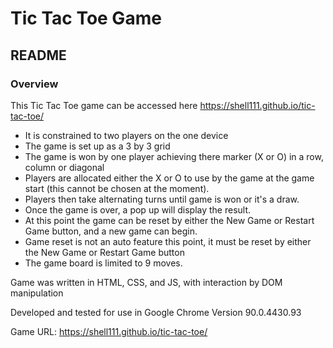 # Tic Tac Toe Game
## README
### Overview
This Tic Tac Toe game can be accessed here https://shell111.github.io/tic-tac-toe/
+ It is constrained to two players on the one device 
+ The game is set up as a 3 by 3 grid
+ The game is won by one player achieving there marker (X or O) in a row, column or diagonal
+ Players are allocated either the X or O to use by the game at the game start (this cannot be chosen at the moment). 
+ Players then take alternating turns until game is won or it's a draw.
+ Once the game is over, a pop up will display the result.
+ At this point the game can be reset by either the New Game or Restart Game button, and a new game can begin. 
+ Game reset is not an auto feature this point, it must be reset by either the New Game or Restart Game button
+ The game board is limited to 9 moves.

Game was written in HTML, CSS, and JS, with interaction by DOM manipulation

Developed and tested for use in Google Chrome Version 90.0.4430.93

Game URL: https://shell111.github.io/tic-tac-toe/